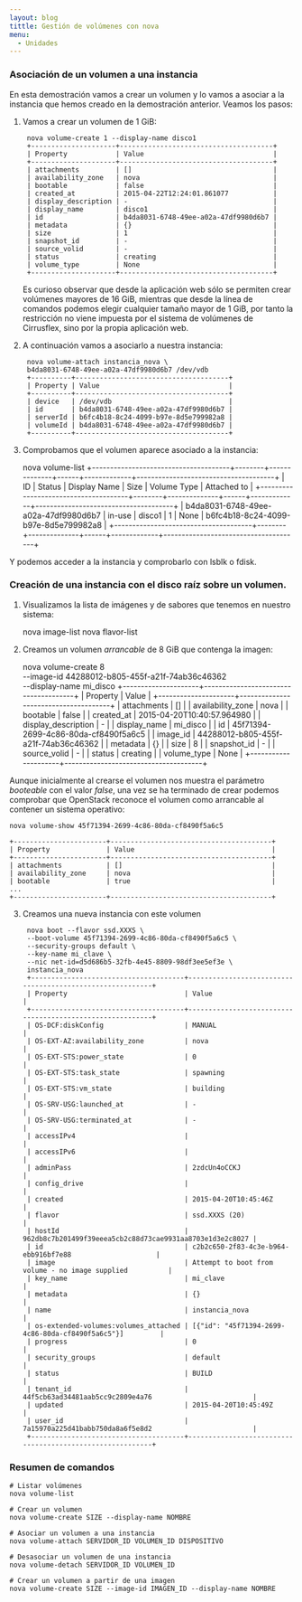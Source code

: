 ```yaml
---
layout: blog
tittle: Gestión de volúmenes con nova
menu:
  - Unidades
---
```


### Asociación de un volumen a una instancia

En esta demostración vamos a crear un volumen y lo vamos a asociar a
la instancia que hemos creado en la demostración anterior. Veamos los
pasos: 

1. Vamos a crear un volumen de 1 GiB:

        nova volume-create 1 --display-name disco1
		+---------------------+--------------------------------------+
		| Property            | Value                                |
		+---------------------+--------------------------------------+
		| attachments         | []                                   |
		| availability_zone   | nova                                 |
		| bootable            | false                                |
		| created_at          | 2015-04-22T12:24:01.861077           |
		| display_description | -                                    |
		| display_name        | disco1                               |
		| id                  | b4da8031-6748-49ee-a02a-47df9980d6b7 |
		| metadata            | {}                                   |
		| size                | 1                                    |
		| snapshot_id         | -                                    |
		| source_volid        | -                                    |
		| status              | creating                             |
		| volume_type         | None                                 |
		+---------------------+--------------------------------------+

    Es curioso observar que desde la aplicación web sólo se permiten crear
	volúmenes mayores de 16 GiB, mientras que desde la línea de comandos
	podemos elegir cualquier tamaño mayor de 1 GiB, por tanto la
	restricción no viene impuesta por el sistema de volúmenes de
	Cirrusflex, sino por la propia aplicación web.

2. A continuación vamos a asociarlo a nuestra instancia:

        nova volume-attach instancia_nova \
		b4da8031-6748-49ee-a02a-47df9980d6b7 /dev/vdb
		+----------+--------------------------------------+
		| Property | Value                                |
		+----------+--------------------------------------+
		| device   | /dev/vdb                             |
		| id       | b4da8031-6748-49ee-a02a-47df9980d6b7 |
		| serverId | b6fc4b18-8c24-4099-b97e-8d5e799982a8 |
		| volumeId | b4da8031-6748-49ee-a02a-47df9980d6b7 |
		+----------+--------------------------------------+

3. Comprobamos que el volumen aparece asociado a la instancia:

    nova volume-list
    +--------------------------------------+--------+--------------+------+-------------+--------------------------------------+
    | ID                                   | Status | Display Name | Size | Volume Type | Attached to                          |
    +--------------------------------------+--------+--------------+------+-------------+--------------------------------------+
    | b4da8031-6748-49ee-a02a-47df9980d6b7 | in-use | disco1       | 1    | None        | b6fc4b18-8c24-4099-b97e-8d5e799982a8 |
    +--------------------------------------+--------+--------------+------+-------------+--------------------------------------+

Y podemos acceder a la instancia y comprobarlo con lsblk o fdisk.
    
### Creación de una instancia con el disco raíz sobre un volumen.

1. Visualizamos la lista de imágenes y de sabores que tenemos en 
nuestro sistema: 

    nova image-list
    nova flavor-list

2. Creamos un volumen *arrancable* de 8 GiB que contenga la imagen:

    nova volume-create 8 \
    --image-id 44288012-b805-455f-a21f-74ab36c46362 \
    --display-name mi_disco
    +---------------------+--------------------------------------+
    | Property            | Value                                |
    +---------------------+--------------------------------------+
    | attachments         | []                                   |
    | availability_zone   | nova                                 |
    | bootable            | false                                |
    | created_at          | 2015-04-20T10:40:57.964980           |
    | display_description | -                                    |
    | display_name        | mi_disco                             |
    | id                  | 45f71394-2699-4c86-80da-cf8490f5a6c5 |
    | image_id            | 44288012-b805-455f-a21f-74ab36c46362 |
    | metadata            | {}                                   |
    | size                | 8                                    |
    | snapshot_id         | -                                    |
    | source_volid        | -                                    |
    | status              | creating                             |
    | volume_type         | None                                 |
    +---------------------+--------------------------------------+

Aunque inicialmente al crearse el volumen nos muestra el parámetro
*booteable* con el valor *false*, una vez se ha terminado de crear
podemos comprobar que OpenStack reconoce el volumen como arrancable al
contener un sistema operativo:

    nova volume-show 45f71394-2699-4c86-80da-cf8490f5a6c5

    +-----------------------+----------------------------------------+
    | Property              | Value                                  |
    +-----------------------+----------------------------------------+
    | attachments           | []                                     |
    | availability_zone     | nova                                   |
    | bootable              | true                                   |
    ...
    +-----------------------+----------------------------------------+
      
3. Creamos una nueva instancia con este volumen

        nova boot --flavor ssd.XXXS \
		--boot-volume 45f71394-2699-4c86-80da-cf8490f5a6c5 \
		--security-groups default \
		--key-name mi_clave \
		--nic net-id=d5d686b5-32fb-4e45-8809-98df3ee5ef3e \
		instancia_nova
		+--------------------------------------+----------------------------------------------------------+
		| Property                             | Value                                                    |
		+--------------------------------------+----------------------------------------------------------+
		| OS-DCF:diskConfig                    | MANUAL                                                   |
		| OS-EXT-AZ:availability_zone          | nova                                                     |
		| OS-EXT-STS:power_state               | 0                                                        |
		| OS-EXT-STS:task_state                | spawning                                                 |
		| OS-EXT-STS:vm_state                  | building                                                 |
		| OS-SRV-USG:launched_at               | -                                                        |
		| OS-SRV-USG:terminated_at             | -                                                        |
		| accessIPv4                           |                                                          |
		| accessIPv6                           |                                                          |
		| adminPass                            | 2zdcUn4oCCKJ                                             |
		| config_drive                         |                                                          |
		| created                              | 2015-04-20T10:45:46Z                                     |
		| flavor                               | ssd.XXXS (20)                                            |
		| hostId                               | 962db8c7b201499f39eeea5cb2c88d73cae9931aa8703e1d3e2c8027 |
		| id                                   | c2b2c650-2f83-4c3e-b964-ebb916bf7e88                     |
		| image                                | Attempt to boot from volume - no image supplied          |
		| key_name                             | mi_clave                                                 |
		| metadata                             | {}                                                       |
		| name                                 | instancia_nova                                           |
		| os-extended-volumes:volumes_attached | [{"id": "45f71394-2699-4c86-80da-cf8490f5a6c5"}]         |
		| progress                             | 0                                                        |
		| security_groups                      | default                                                  |
		| status                               | BUILD                                                    |
		| tenant_id                            | 44f5cb63ad34481aab5cc9c2809e4a76                         |
		| updated                              | 2015-04-20T10:45:49Z                                     |
		| user_id                              | 7a15970a225d41babb750da8a6f5e8d2                         |
		+--------------------------------------+----------------------------------------------------------+

### Resumen de comandos

    # Listar volúmenes
    nova volume-list		

    # Crear un volumen
    nova volume-create SIZE --display-name NOMBRE 

    # Asociar un volumen a una instancia
    nova volume-attach SERVIDOR_ID VOLUMEN_ID DISPOSITIVO		

    # Desasociar un volumen de una instancia
    nova volume-detach SERVIDOR_ID VOLUMEN_ID		

    # Crear un volumen a partir de una imagen
    nova volume-create SIZE --image-id IMAGEN_ID --display-name NOMBRE


